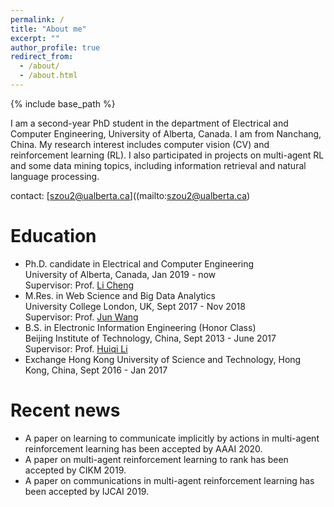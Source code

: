 ```yaml
---
permalink: /
title: "About me"
excerpt: ""
author_profile: true
redirect_from: 
  - /about/
  - /about.html
---
```


{% include base_path %}

I am a second-year PhD student in the department of Electrical and Computer Engineering, University of Alberta, Canada. I am from Nanchang, China. My research interest includes computer vision (CV) and reinforcement learning (RL). I also participated in projects on multi-agent RL and some data mining topics, including information retrieval and natural language processing.

contact: [szou2@ualberta.ca]((mailto:szou2@ualberta.ca)

Education
======
* Ph.D. candidate in Electrical and Computer Engineering  
  University of Alberta, Canada, Jan 2019 - now  
  Supervisor: Prof. [Li Cheng](https://www.ece.ualberta.ca/~lcheng5/)
* M.Res. in Web Science and Big Data Analytics  
  University College London, UK, Sept 2017 - Nov 2018  
  Supervisor: Prof. [Jun Wang](http://www0.cs.ucl.ac.uk/staff/Jun.Wang/)
* B.S. in Electronic Information Engineering (Honor Class)  
  Beijing Institute of Technology, China, Sept 2013 - June 2017  
  Supervisor: Prof. [Huiqi Li](http://isc.bit.edu.cn/schools/iae/knowinprofessors10/113101.htm)
* Exchange
  Hong Kong University of Science and Technology, Hong Kong, China, Sept 2016 - Jan 2017

<!--Publications
======
  <ul>{% for post in site.publications %}
    {% include archive-single-cv.html %}
  {% endfor %}</ul>
  
Talks
======
  <ul>{% for post in site.talks %}
    {% include archive-single-talk-cv.html %}
  {% endfor %}</ul> -->

Recent news
=====
* A paper on learning to communicate implicitly by actions in multi-agent reinforcement learning has been accepted by AAAI 2020.
* A paper on multi-agent reinforcement learning to rank has been accepted by CIKM 2019.
* A paper on communications in multi-agent reinforcement learning has been accepted by IJCAI 2019. 
